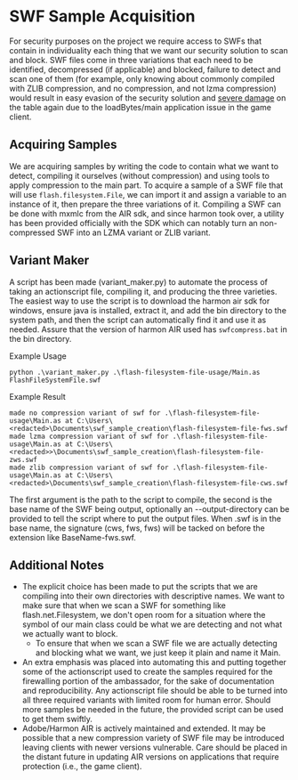 # SWF Sample Acquisition

For security purposes on the project we require access to SWFs that contain in individuality each thing that we want our security solution to scan and block. SWF files come in three variations that each need to be identified, decompressed (if applicable) and blocked, failure to detect and scan one of them (for example, only knowing about commonly compiled with ZLIB compression, and no compression, and not lzma compression) would result in easy evasion of the security solution and [severe damage](https://help.adobe.com/en_US/as3/dev/WS5b3ccc516d4fbf351e63e3d118666ade46-7e5a.html) on the table again due to the loadBytes/main application issue in the game client.

## Acquiring Samples

We are acquiring samples by writing the code to contain what we want to detect, compiling it ourselves (without compression) and using tools to apply compression to the main part. To acquire a sample of a SWF file that will use ``flash.filesystem.File``, we can import it and assign a variable to an instance of it, then prepare the three variations of it. Compiling a SWF can be done with mxmlc from the AIR sdk, and since harmon took over, a utility has been provided officially with the SDK which can notably turn an non-compressed SWF into an LZMA variant or ZLIB variant.

## Variant Maker

A script has been made (variant_maker.py) to automate the process of taking an actionscript file, compiling it, and producing the three varieties. The easiest way to use the script is to download the harmon air sdk for windows, ensure java is installed, extract it, and add the bin directory to the system path, and then the script can automatically find it and use it as needed. Assure that the version of harmon AIR used has ``swfcompress.bat`` in the bin directory.

Example Usage
```commandline
python .\variant_maker.py .\flash-filesystem-file-usage/Main.as FlashFileSystemFile.swf
```
Example Result
```
made no compression variant of swf for .\flash-filesystem-file-usage\Main.as at C:\Users\<redacted>\Documents\swf_sample_creation\flash-filesystem-file-fws.swf
made lzma compression variant of swf for .\flash-filesystem-file-usage\Main.as at C:\Users\<redacted>>\Documents\swf_sample_creation\flash-filesystem-file-zws.swf
made zlib compression variant of swf for .\flash-filesystem-file-usage\Main.as at C:\Users\<redacted>\Documents\swf_sample_creation\flash-filesystem-file-cws.swf
```


The first argument is the path to the script to compile, the second is the base name of the SWF being output, optionally an --output-directory can be provided to tell the script where to put the output files. When .swf is in the base name, the signature (cws, fws, fws) will be tacked on before the extension like BaseName-fws.swf.

## Additional Notes
- The explicit choice has been made to put the scripts that we are compiling into their own directories with descriptive names. We want to make sure that when we scan a SWF for something like flash.net.Filesystem, we don't open room for a situation where the symbol of our main class could be what we are detecting and not what we actually want to block.
  - To ensure that when we scan a SWF file we are actually detecting and blocking what we want, we just keep it plain and name it Main.
- An extra emphasis was placed into automating this and putting together some of the actionscript used to create the samples required for the firewalling portion of the ambassador, for the sake of documentation and reproducibility. Any actionscript file should be able to be turned into all three required variants with limited room for human error. Should more samples be needed in the future, the provided script can be used to get them swiftly.
- Adobe/Harmon AIR is actively maintained and extended. It may be possible that a new compression variety of SWF file may be introduced leaving clients with newer versions vulnerable. Care should be placed in the distant future in updating AIR versions on applications that require protection (i.e., the game client). 